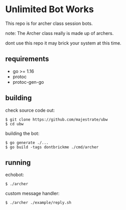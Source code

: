# Unlimited Bot Works

This repo is for archer class session bots.

note: The Archer class really is made up of archers.

dont use this repo it may brick your system at this time.

## requirements

* go >= 1.16
* protoc
* protoc-gen-go

## building

check source code out:

    $ git clone https://github.com/majestrate/ubw
    $ cd ubw
    
building the bot:

    $ go generate ./...
    $ go build -tags dontbrickme ./cmd/archer

## running

echobot:

    $ ./archer

custom message handler:

    $ ./archer ./example/reply.sh
